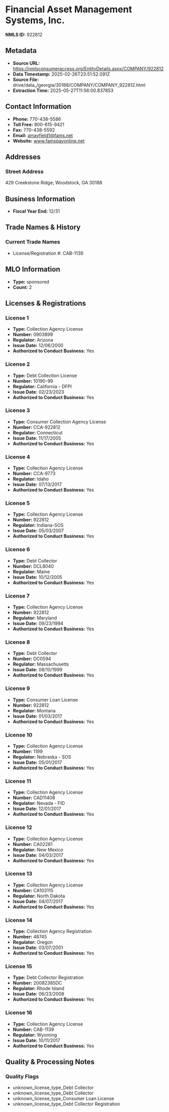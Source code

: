 # Financial Asset Management Systems, Inc.

**NMLS ID:** 922812

## Metadata
- **Source URL:** https://nmlsconsumeraccess.org/EntityDetails.aspx/COMPANY/922812
- **Data Timestamp:** 2025-02-26T23:51:52.091Z
- **Source File:** drive/data_/georgia/30188/COMPANY/COMPANY_922812.html
- **Extraction Time:** 2025-05-27T11:56:00.837853

## Contact Information
- **Phone:** 770-438-5586
- **Toll Free:** 800-615-9421
- **Fax:** 770-438-5592
- **Email:** amayfield1@fams.net
- **Website:** www.famspayonline.net

## Addresses
### Street Address
429 Creekstone Ridge; Woodstock, GA 30188

## Business Information
- **Fiscal Year End:** 12/31

## Trade Names & History
### Current Trade Names
- License/Registration #: CAB-1139

## MLO Information
- **Type:** sponsored
- **Count:** 2

## Licenses & Registrations

### License 1
- **Type:** Collection Agency License
- **Number:** 0903899
- **Regulator:** Arizona
- **Issue Date:** 12/06/2000
- **Authorized to Conduct Business:** Yes

### License 2
- **Type:** Debt Collection License
- **Number:** 10190-99
- **Regulator:** California - DFPI
- **Issue Date:** 02/23/2023
- **Authorized to Conduct Business:** Yes

### License 3
- **Type:** Consumer Collection Agency License
- **Number:** CCA-922812
- **Regulator:** Connecticut
- **Issue Date:** 11/17/2005
- **Authorized to Conduct Business:** Yes

### License 4
- **Type:** Collection Agency License
- **Number:** CCA-9773
- **Regulator:** Idaho
- **Issue Date:** 07/13/2017
- **Authorized to Conduct Business:** Yes

### License 5
- **Type:** Collection Agency License
- **Number:** 922812
- **Regulator:** Indiana-SOS
- **Issue Date:** 05/03/2007
- **Authorized to Conduct Business:** Yes

### License 6
- **Type:** Debt Collector
- **Number:** DCL8040
- **Regulator:** Maine
- **Issue Date:** 10/12/2005
- **Authorized to Conduct Business:** Yes

### License 7
- **Type:** Collection Agency License
- **Number:** 922812
- **Regulator:** Maryland
- **Issue Date:** 09/23/1994
- **Authorized to Conduct Business:** Yes

### License 8
- **Type:** Debt Collector
- **Number:** DC0594
- **Regulator:** Massachusetts
- **Issue Date:** 08/10/1999
- **Authorized to Conduct Business:** Yes

### License 9
- **Type:** Consumer Loan License
- **Number:** 922812
- **Regulator:** Montana
- **Issue Date:** 01/03/2017
- **Authorized to Conduct Business:** Yes

### License 10
- **Type:** Collection Agency License
- **Number:** 1199
- **Regulator:** Nebraska - SOS
- **Issue Date:** 05/01/2017
- **Authorized to Conduct Business:** Yes

### License 11
- **Type:** Collection Agency License
- **Number:** CAD11408
- **Regulator:** Nevada - FID
- **Issue Date:** 12/01/2017
- **Authorized to Conduct Business:** Yes

### License 12
- **Type:** Collection Agency License
- **Number:** CA02261
- **Regulator:** New Mexico
- **Issue Date:** 04/03/2017
- **Authorized to Conduct Business:** Yes

### License 13
- **Type:** Collection Agency License
- **Number:** CA103115
- **Regulator:** North Dakota
- **Issue Date:** 04/07/2017
- **Authorized to Conduct Business:** Yes

### License 14
- **Type:** Collection Agency Registration
- **Number:** 48745
- **Regulator:** Oregon
- **Issue Date:** 03/07/2001
- **Authorized to Conduct Business:** Yes

### License 15
- **Type:** Debt Collector Registration
- **Number:** 20082385DC
- **Regulator:** Rhode Island
- **Issue Date:** 06/23/2008
- **Authorized to Conduct Business:** Yes

### License 16
- **Type:** Collection Agency License
- **Number:** CAB-1139
- **Regulator:** Wyoming
- **Issue Date:** 10/11/2017
- **Authorized to Conduct Business:** Yes

## Quality & Processing Notes
### Quality Flags
- unknown_license_type_Debt Collector
- unknown_license_type_Debt Collector
- unknown_license_type_Consumer Loan License
- unknown_license_type_Debt Collector Registration
